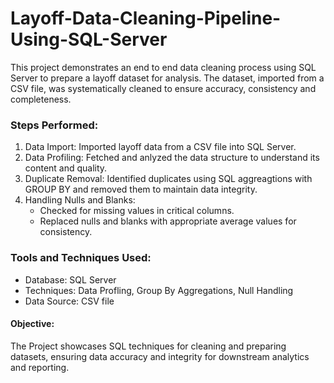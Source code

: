 # Layoff-Data-Cleaning-Pipeline-Using-SQL-Server
This project demonstrates an end to end data cleaning process using SQL Server to prepare a layoff dataset for analysis. The dataset, imported from a CSV file, was systematically cleaned to ensure accuracy, consistency and completeness.


### Steps Performed:
1. Data Import: Imported layoff data from a CSV file into SQL Server.
2. Data Profiling: Fetched and anlyzed the data structure to understand its content and quality.
3. Duplicate Removal: Identified duplicates using SQL aggreagtions with GROUP BY and removed them to maintain data integrity.
4. Handling Nulls and Blanks:
   * Checked for missing values in critical columns.
   * Replaced nulls and blanks with appropriate average values for consistency.

### Tools and Techniques Used:
* Database: SQL Server
* Techniques: Data Profling, Group By Aggregations, Null Handling
* Data Source: CSV file

#### Objective:
The Project showcases SQL techniques for cleaning and preparing datasets, ensuring data accuracy and integrity for downstream analytics and reporting.
